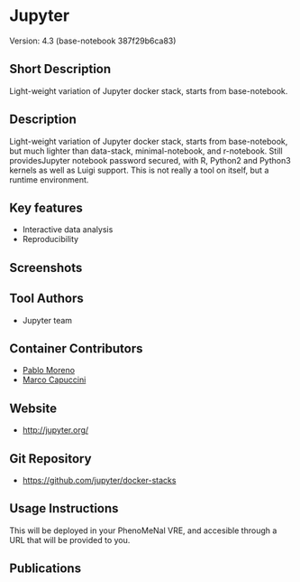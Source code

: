 # Jupyter 
Version: 4.3 (base-notebook 387f29b6ca83)

## Short Description

Light-weight variation of Jupyter docker stack, starts from base-notebook.

## Description

Light-weight variation of Jupyter docker stack, starts from base-notebook, but much lighter than data-stack, minimal-notebook, and r-notebook. Still providesJupyter notebook password secured, with R, Python2 and Python3 kernels as well as Luigi support. This is not really a tool on itself, but a runtime environment.

## Key features

- Interactive data analysis
- Reproducibility

## Screenshots


## Tool Authors

- Jupyter team

## Container Contributors

- [Pablo Moreno](https://github.com/pcm32) 
- [Marco Capuccini](https://github.com/mcapuccini)

## Website

- http://jupyter.org/ 


## Git Repository

- https://github.com/jupyter/docker-stacks

## Usage Instructions

This will be deployed in your PhenoMeNal VRE, and accesible through a URL that will be provided to you.

## Publications
